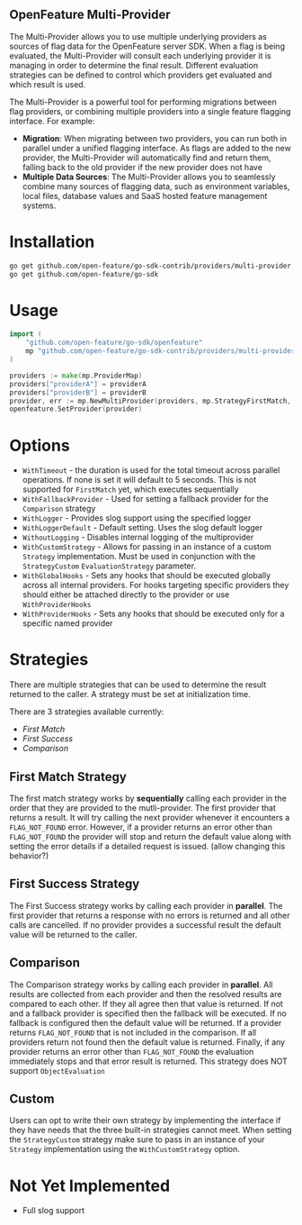 OpenFeature Multi-Provider
------------

The Multi-Provider allows you to use multiple underlying providers as sources of flag data for the OpenFeature server SDK. 
When a flag is being evaluated, the Multi-Provider will consult each underlying provider it is managing in order to 
determine the final result. Different evaluation strategies can be defined to control which providers get evaluated and 
which result is used.

The Multi-Provider is a powerful tool for performing migrations between flag providers, or combining multiple providers 
into a single feature flagging interface. For example:

- **Migration**: When migrating between two providers, you can run both in parallel under a unified flagging interface. 
As flags are added to the new provider, the Multi-Provider will automatically find and return them, falling back to the old provider 
if the new provider does not have
- **Multiple Data Sources**: The Multi-Provider allows you to seamlessly combine many sources of flagging data, such as 
environment variables, local files, database values and SaaS hosted feature management systems.

# Installation

```sh
go get github.com/open-feature/go-sdk-contrib/providers/multi-provider
go get github.com/open-feature/go-sdk
```

# Usage

```go
import (
	"github.com/open-feature/go-sdk/openfeature"
	mp "github.com/open-feature/go-sdk-contrib/providers/multi-provider"
)

providers := make(mp.ProviderMap)
providers["providerA"] = providerA
providers["providerB"] = providerB
provider, err := mp.NewMultiProvider(providers, mp.StrategyFirstMatch, WithLogger(myLogger))
openfeature.SetProvider(provider)
```

# Options

- `WithTimeout` - the duration is used for the total timeout across parallel operations. If none is set it will default 
to 5 seconds. This is not supported for `FirstMatch` yet, which executes sequentially
- `WithFallbackProvider` - Used for setting a fallback provider for the `Comparison` strategy
- `WithLogger` - Provides slog support using the specified logger
- `WithLoggerDefault` - Default setting. Uses the slog default logger
- `WithoutLogging` - Disables internal logging of the multiprovider
- `WithCustomStrategy` - Allows for passing in an instance of a custom `Strategy` implementation. Must be used in 
conjunction with the `StrategyCustom` `EvaluationStrategy` parameter.
- `WithGlobalHooks` - Sets any hooks that should be executed globally across all internal providers. For hooks targeting
specific providers they should either be attached directly to the provider or use `WithProviderHooks`
- `WithProviderHooks` - Sets any hooks that should be executed only for a specific named provider

# Strategies

There are multiple strategies that can be used to determine the result returned to the caller. A strategy must be set at
initialization time.

There are 3 strategies available currently:

- _First Match_
- _First Success_
- _Comparison_

## First Match Strategy

The first match strategy works by **sequentially**  calling each provider in the order that they are provided to the mutli-provider.
The first provider that returns a result. It will try calling the next provider whenever it encounters a `FLAG_NOT_FOUND`
error. However, if a provider returns an error other than `FLAG_NOT_FOUND` the provider will stop and return the default
value along with setting the error details if a detailed request is issued. (allow changing this behavior?)

## First Success Strategy

The First Success strategy works by calling each provider in **parallel**. The first provider that returns a response
with no errors is returned and all other calls are cancelled. If no provider provides a successful result the default
value will be returned to the caller.

## Comparison

The Comparison strategy works by calling each provider in **parallel**. All results are collected from each provider and
then the resolved results are compared to each other. If they all agree then that value is returned. If not and a fallback
provider is specified then the fallback will be executed. If no fallback is configured then the default value will be 
returned. If a provider returns `FLAG_NOT_FOUND` that is not included in the comparison. If all providers
return not found then the default value is returned. Finally, if any provider returns an error other than `FLAG_NOT_FOUND`
the evaluation immediately stops and that error result is returned. This strategy does NOT support `ObjectEvaluation`

## Custom

Users can opt to write their own strategy by implementing the interface if they have needs that the three built-in
strategies cannot meet. When setting the `StrategyCustom` strategy make sure to pass in an instance of your `Strategy`
implementation using the `WithCustomStrategy` option.

# Not Yet Implemented

- Full slog support